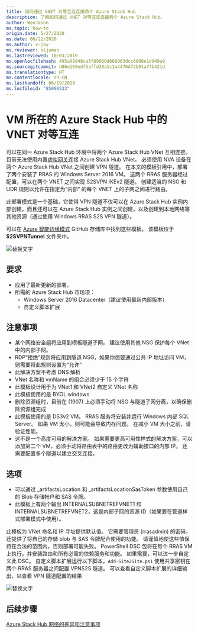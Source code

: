```yaml
---
title: 如何通过 VNET 对等互连连接两个 Azure Stack Hub
description: 了解如何通过 VNET 对等互连连接两个 Azure Stack Hub。
author: WenJason
ms.topic: how-to
origin.date: 5/27/2020
ms.date: 06/22/2020
ms.author: v-jay
ms.reviewer: sijuman
ms.lastreviewed: 10/03/2019
ms.openlocfilehash: 495a98848ca3f89060d666963dcc6808e1d949a9
ms.sourcegitcommit: d86e169edf5affd28a1c1a4476d72b01a7fb421d
ms.translationtype: HT
ms.contentlocale: zh-CN
ms.lasthandoff: 06/19/2020
ms.locfileid: "85096533"
---
```

# <a name="vnet-peering-in-azure-stack-hub-with-vms"></a>VM 所在的 Azure Stack Hub 中的 VNET 对等互连

可以在同一 Azure Stack Hub 环境中将两个 Azure Stack Hub VNet 互相连接。 目前无法使用内置[虚拟网关](/azure-stack/user/azure-stack-network-differences)连接 Azure Stack Hub VNet。 必须使用 NVA 设备在两个 Azure Stack Hub VNet 之间创建 VPN 隧道。 在本文的模板引用中，部署了两个安装了 RRAS 的 Windows Server 2016 VM。 这两个 RRAS 服务器经过配置，可以在两个 VNET 之间实现 S2SVPN IKEv2 隧道。 创建适当的 NSG 和 UDR 规则以允许在指定为“内部”  的每个 VNET 上的子网之间进行路由。 

此部署模式是一个基础，它使得 VPN 隧道不仅可以在 Azure Stack Hub 实例内部创建，而且还可以在 Azure Stack Hub 实例之间创建，以及创建到本地网络等其他资源（通过使用 Windows RRAS S2S VPN 隧道）。 

可以在 [Azure 智能边缘模式](https://github.com/Azure-Samples/azure-intelligent-edge-patterns
) GitHub 存储库中找到这些模板。 该模板位于 **S2SVPNTunnel** 文件夹中。

![替换文字](./media/azure-stack-network-howto-vnet-peering/overview.svg)

## <a name="requirements"></a>要求

- 应用了最新更新的部署。 
- 所需的 Azure Stack Hub 市场项：
    -  Windows Server 2016 Datacenter（建议使用最新内部版本）
    -  自定义脚本扩展

## <a name="things-to-consider"></a>注意事项

- 某个网络安全组将应用到模板隧道子网。 建议使用其他 NSG 保护每个 VNet 中的内部子网。
- RDP“拒绝”规则将应用到隧道 NSG，如果你想要通过公共 IP 地址访问 VM，则需要将此规则设置为“允许”
- 此解决方案不考虑 DNS 解析
- VNet 名称和 vmName 的组合必须少于 15 个字符
- 此模板设计用于为 VNet1 和 VNet2 自定义 VNet 名称
- 此模板使用的是 BYOL windows
- 删除资源组时，目前在 (1907) 上必须手动将 NSG 与隧道子网分离，以确保删除资源组完成
- 此模板使用的是 DS3v2 VM。 RRAS 服务将安装并运行 Windows 内部 SQL Server。 如果 VM 太小，则可能会导致内存问题。 在减小 VM 大小之前，请验证性能。
- 这不是一个高度可用的解决方案。 如果需要更高可用性样式的解决方案，可以添加第二个 VM，必须手动将路由表中的路由更改为辅助接口的内部 IP。 还需要配置多个隧道以建立交叉连接。

## <a name="options"></a>选项

- 可以通过 _artifactsLocation 和 _artifactsLocationSasToken 参数使用自己的 Blob 存储帐户和 SAS 令牌。
- 此模板上有两个输出 INTERNALSUBNETREFVNET1 和 INTERNALSUBNETREFVNET2，这是内部子网的资源 ID（如果要在管道样式部署模式中使用）。

此模板为 VNet 命名和 IP 寻址提供默认值。 它需要管理员 (rrasadmin) 的密码，还提供了将自己的存储 blob 与 SAS 令牌配合使用的功能。 请谨慎地使这些值保持在合法的范围内，否则部署可能失败。 PowerShell DSC 包将在每个 RRAS VM 上执行，并安装路由和所有必需的依赖服务和功能。 如果需要，可以进一步自定义此 DSC。 自定义脚本扩展运行以下脚本，`Add-Site2Site.ps1` 使用共享密钥在两个 RRAS 服务器之间配置 VPNS2S 隧道。 可以查看自定义脚本扩展的详细输出，以查看 VPN 隧道配置的结果

![替换文字](./media/azure-stack-network-howto-vnet-peering/s2svpntunnels2.svg)

## <a name="next-steps"></a>后续步骤

[Azure Stack Hub 网络的差异和注意事项](azure-stack-network-differences.md)  